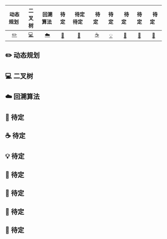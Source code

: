 | 动态规划&nbsp; | 二叉树 | 回溯算法&nbsp;|待定| &nbsp;待定待定&nbsp;&nbsp;|&nbsp;待定&nbsp;&nbsp;|待定| &nbsp;&nbsp;待定&nbsp;&nbsp; |待定| &nbsp;&nbsp;待定&nbsp;&nbsp; |
| :---: | :----: | :---: | :----: | :----: | :----: | :----: | :----: | :----: | :----: |
| [:pencil2:](#pencil2-动态规划) | [:computer:](#computer-二叉树) | [:cloud:](#cloud-回溯算法) | [:art:](#art-待定) | [:floppy_disk:](#floppy_disk-待定) |[:coffee:](#coffee-待定)| [:bulb:](#bulb-待定) |[:wrench:](#wrench-待定)| [:watermelon:](#watermelon-待定) |[:memo:](#memo-待定)|


## :pencil2: 动态规划
## :computer: 二叉树
## :cloud: 回溯算法
## :floppy_disk: 待定
## :coffee: 待定
## :bulb: 待定 
## :art: 待定
## :wrench: 待定
## :watermelon: 待定
## :memo: 待定

